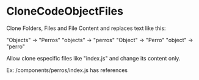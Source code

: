 # CloneCodeObjectFiles

Clone Folders, Files and File Content and replaces text like this:

"Objects" -> "Perros"
"objects" -> "perros"
"Object" -> "Perro"
"object" -> "perro"

Allow clone especific files like "index.js" and change its content only.

Ex: 
/components/perros/index.js has references
